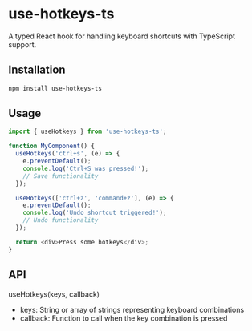 # use-hotkeys-ts

A typed React hook for handling keyboard shortcuts with TypeScript support.

## Installation

```bash
npm install use-hotkeys-ts
```

## Usage

```ts
import { useHotkeys } from 'use-hotkeys-ts';

function MyComponent() {
  useHotkeys('ctrl+s', (e) => {
    e.preventDefault();
    console.log('Ctrl+S was pressed!');
    // Save functionality
  });

  useHotkeys(['ctrl+z', 'command+z'], (e) => {
    e.preventDefault();
    console.log('Undo shortcut triggered!');
    // Undo functionality
  });

  return <div>Press some hotkeys</div>;
}
```

## API 

useHotkeys(keys, callback)
- keys: String or array of strings representing keyboard combinations
- callback: Function to call when the key combination is pressed